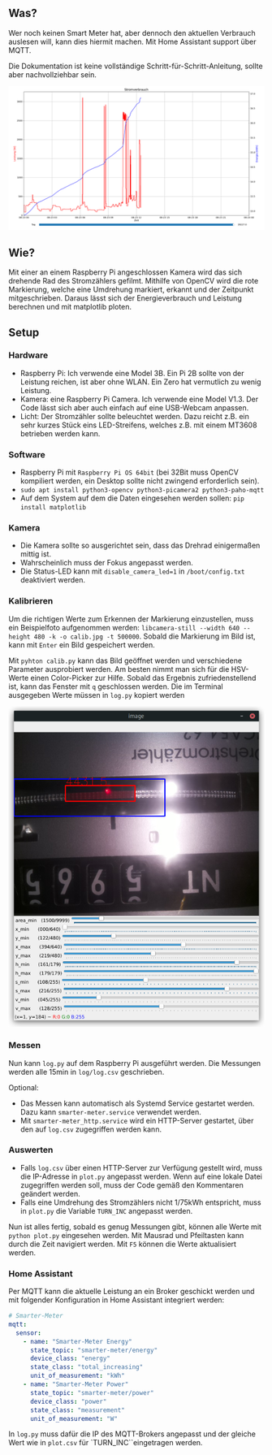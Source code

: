 Was?
----
Wer noch keinen Smart Meter hat, aber dennoch den aktuellen Verbrauch auslesen will,
kann dies hiermit machen. Mit Home Assistant support über MQTT.

Die Dokumentation ist keine vollständige Schritt-für-Schritt-Anleitung, sollte aber nachvollziehbar sein.

![Beispiel: Stromverbrauch an einem Tag](images/plot.png)

Wie?
---
Mit einer an einem Raspberry Pi angeschlossen Kamera wird
das sich drehende Rad des Stromzählers gefilmt.
Mithilfe von OpenCV wird die rote Markierung, welche eine Umdrehung markiert,
erkannt und der Zeitpunkt mitgeschrieben. Daraus lässt sich der Energieverbrauch
und Leistung berechnen und mit matplotlib ploten.

Setup
-----

### Hardware

- Raspberry Pi: Ich verwende eine Model 3B. Ein Pi 2B sollte von der Leistung reichen, ist aber ohne WLAN.
  Ein Zero hat vermutlich zu wenig Leistung.
- Kamera: eine Raspberry Pi Camera. Ich verwende eine Model V1.3.
  Der Code lässt sich aber auch einfach auf eine USB-Webcam anpassen.
- Licht: Der Stromzähler sollte beleuchtet werden. Dazu reicht z.B.
  ein sehr kurzes Stück eins LED-Streifens, welches z.B. mit einem MT3608 betrieben werden kann.

### Software

- Raspberry Pi mit `Raspberry Pi OS 64bit` (bei 32Bit muss OpenCV kompiliert werden,
  ein Desktop sollte nicht zwingend erforderlich sein).
- `sudo apt install python3-opencv python3-picamera2 python3-paho-mqtt`
- Auf dem System auf dem die Daten eingesehen werden sollen: `pip install matplotlib`

### Kamera

- Die Kamera sollte so ausgerichtet sein, dass das Drehrad einigermaßen mittig ist.
- Wahrscheinlich muss der Fokus angepasst werden.
- Die Status-LED kann mit `disable_camera_led=1` in `/boot/config.txt` deaktiviert werden.

### Kalibrieren

Um die richtigen Werte zum Erkennen der Markierung einzustellen,
muss ein Beispielfoto aufgenommen werden:
`libcamera-still --width 640 --height 480 -k -o calib.jpg -t 500000`.
Sobald die Markierung im Bild ist, kann mit `Enter` ein Bild gespeichert werden.

Mit `pyhton calib.py` kann das Bild geöffnet werden und verschiedene Parameter ausprobiert werden.
Am besten nimmt man sich für die HSV-Werte einen Color-Picker zur Hilfe.
Sobald das Ergebnis zufriedenstellend ist, kann das Fenster mit `q` geschlossen werden.
Die im Terminal ausgegeben Werte müssen in `log.py` kopiert werden

![Beispiel: Kalibrieren](images/calib.png)

### Messen

Nun kann `log.py` auf dem Raspberry Pi ausgeführt werden. Die Messungen werden alle 15min in `log/log.csv` geschrieben.

Optional:

- Das Messen kann automatisch als Systemd Service gestartet werden.
  Dazu kann `smarter-meter.service` verwendet werden.
- Mit `smarter-meter_http.service` wird ein HTTP-Server gestartet, über den auf `log.csv`
  zugegriffen werden kann.

### Auswerten

- Falls `log.csv` über einen HTTP-Server zur Verfügung gestellt wird, muss die IP-Adresse in `plot.py` angepasst werden.
  Wenn auf eine lokale Datei zugegriffen werden soll, muss der Code gemäß den Kommentaren geändert werden.
- Falls eine Umdrehung des Stromzählers nicht 1/75kWh entspricht, muss in `plot.py` die Variable `TURN_INC` angepasst
  werden.

Nun ist alles fertig, sobald es genug Messungen gibt, können alle Werte mit `python plot.py`
eingesehen werden. Mit Mausrad und Pfeiltasten kann durch die Zeit navigiert werden.
Mit `F5` können die Werte aktualisiert werden.

### Home Assistant

Per MQTT kann die aktuelle Leistung an ein Broker geschickt werden und mit folgender Konfiguration in Home Assistant integriert werden:

```YAML
# Smarter-Meter
mqtt:
  sensor:
    - name: "Smarter-Meter Energy"
      state_topic: "smarter-meter/energy"
      device_class: "energy"
      state_class: "total_increasing"
      unit_of_measurement: "kWh"
    - name: "Smarter-Meter Power"
      state_topic: "smarter-meter/power"
      device_class: "power"
      state_class: "measurement"
      unit_of_measurement: "W"
```

In `log.py` muss dafür die IP des MQTT-Brokers angepasst und der gleiche Wert wie in `plot.csv` für `TURN_INC``eingetragen werden. 
